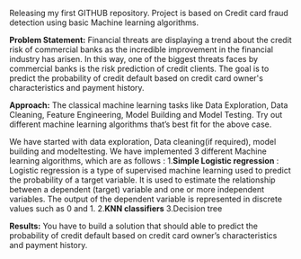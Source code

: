 Releasing my first GITHUB repository. Project is based on Credit card fraud detection using basic Machine learning algorithms. 

**Problem Statement:**
Financial threats are displaying a trend about the credit risk of commercial banks as the
incredible improvement in the financial industry has arisen. In this way, one of the
biggest threats faces by commercial banks is the risk prediction of credit clients. The
goal is to predict the probability of credit default based on credit card owner's
characteristics and payment history.

**Approach:** The classical machine learning tasks like Data Exploration, Data Cleaning,
Feature Engineering, Model Building and Model Testing. Try out different machine
learning algorithms that’s best fit for the above case.

We have started with data exploration, Data cleaning(if required), model building and modeltesting. We have implemented 3 different Machine learning algorithms, which are as follows :
      1.**Simple Logistic regression** :
                                   Logistic regression is a type of supervised machine learning used to predict the probability of a target variable. It is used to                                          estimate the relationship between a dependent (target) variable and one or more independent variables. The output of the dependent                                        variable is represented in discrete values such as 0 and 1. 
      2.**KNN classifiers**
      3.Decision tree

**Results:** You have to build a solution that should able to predict the probability of credit
default based on credit card owner’s characteristics and payment history.
